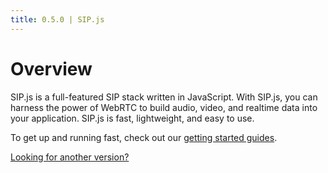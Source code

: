```yaml
---
title: 0.5.0 | SIP.js
---
```


# Overview

SIP.js is a full-featured SIP stack written in JavaScript. With SIP.js, you can harness the power of WebRTC to build audio, video, and realtime data into your application. SIP.js is fast, lightweight, and easy to use.

To get up and running fast, check out our [getting started guides](/guides/).

[Looking for another version?](/api/)
